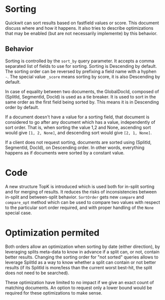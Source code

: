 # Sorting

Quickwit can sort results based on fastfield values or score. This document discuss where and how
 it happens.
It also tries to describe optimizations that may be enabled (but are not necessarily implemente)
by this behavior.

## Behavior

Sorting is controlled by the `sort_by` query parameter. It accepts a comma separated list of fields
to use for sorting. Sorting is Descending by default. The sorting order can be reversed by prefixing
a field name with a hyphen `-`.
The special value `_score` means sorting by score, it is also Descending by default.

In case of equality between two documents, the GlobalDocId, composed of (SplitId, SegmentId, DocId)
is used as a tie breaker. It is used to sort in the same order as the first field being sorted by.
This means it is in Descending order by default.

If a document doesn't have a value for a sorting field, that document is considered to go after any
document which has a value, independently of sort order. That is, when sorting the value 1,2 and
None, ascending sort would give `[1, 2, None]`, and descending sort would give `[2, 1, None]`.

If a client does not request sorting, documents are sorted using (SplitId, SegmentId, DocId), on
Descending order. In other words, everything happens as if documents were sorted by a constant
value.

<!--
TODO we could also say "it's not sorted" and add a special `_doc_id` for that. See optimizations
-->

# Code

A new structure TopK is introduced which is used both for in-split sorting and for merging of
results. It reduces the risks of inconsistencies between in-split and between-split behavior.
`SortOrder` gets new `compare` and `compare_opt` method which can be used to compare two values with
 respect to the particular sort order required, and with proper handling of the `None` special case.

# Optimization permited

Both orders allow an optimization when sorting by date (either direction), by leveraging splits
meta-data to know in advance if a split can, or not, contain better results. Changing the sorting
order for "not sorted" queries allows to leverage SplitId as a way to know whether a split can
contain or not better results (if its SplitId is more/less than the current worst best-hit, the
split does not need to be searched).

<!--
If we allow unsorted requests, we can go further and stop searching as soon as we have k hits
(even going as far as stopping mid collection), without even looking at other splits metadata.
Argument can be made in favor of this because GlobalDocId is not stable, and can change during
a merge, so order is not guaranteed anyway, at least not until Quickwit has support for a Point
In Time mechanism.
-->

These optimization have limited to no impact if we give an exact count of matching documents.
An option to request only a lower bound would be required for these optimizations to make sense.
